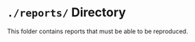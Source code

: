 `./reports/` Directory
=========

This folder contains reports that must be able to be reproduced. 
